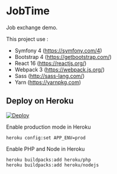 
# JobTime

Job exchange demo.

This project use :

* Symfony 4 (https://symfony.com/4)
* Bootstrap 4 (https://getbootstrap.com/)
* React 16 (https://reactjs.org/)
* Webpack 3 (https://webpack.js.org/)
* Sass (http://sass-lang.com/)
* Yarn (https://yarnpkg.com)




Deploy on Heroku
---------

[![Deploy](https://www.herokucdn.com/deploy/button.png)](https://heroku.com/deploy?template=https://github.com/tineo/jobtime)

Enable production mode in Heroku
```
heroku config:set APP_ENV=prod
```

Enable PHP and Node in Heroku

```
heroku buildpacks:add heroku/php
heroku buildpacks:add heroku/nodejs
```